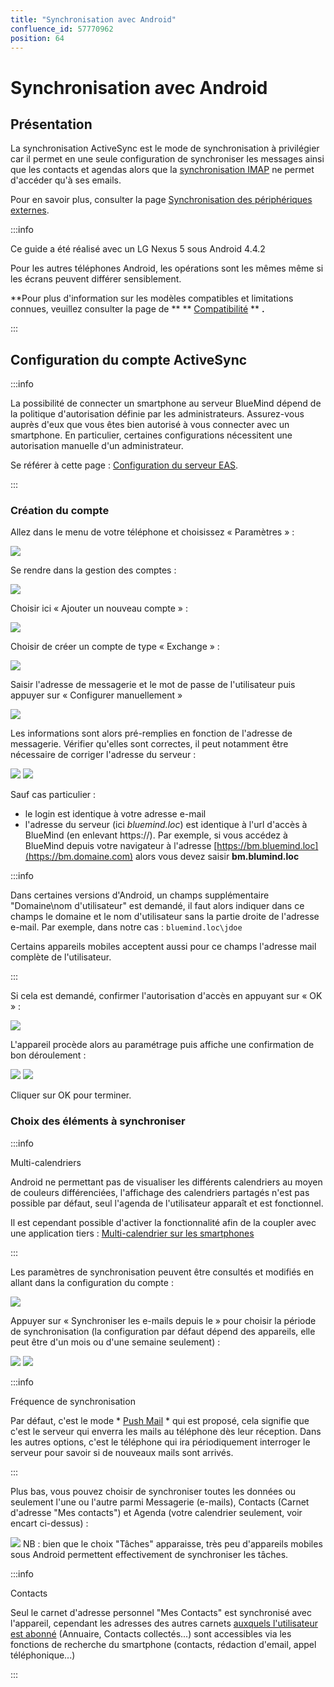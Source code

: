 ```yaml
---
title: "Synchronisation avec Android"
confluence_id: 57770962
position: 64
---
```

# Synchronisation avec Android


## Présentation

La synchronisation ActiveSync est le mode de synchronisation à privilégier car il permet en une seule configuration de synchroniser les messages ainsi que les contacts et agendas alors que la [synchronisation IMAP](/Guide_de_l_utilisateur/Configuration_des_périphériques_mobiles/Synchronisation_avec_Android/Synchronisation_IMAP_sous_Android/) ne permet d'accéder qu'à ses emails.

Pour en savoir plus, consulter la page [Synchronisation des périphériques externes](/Guide_de_l_utilisateur/Configuration_des_périphériques_mobiles/).


:::info

Ce guide a été réalisé avec un LG Nexus 5 sous Android 4.4.2

Pour les autres téléphones Android, les opérations sont les mêmes même si les écrans peuvent différer sensiblement.

**Pour plus d'information sur les modèles compatibles et limitations connues, veuillez consulter la page de ** ** [Compatibilité](/FAQ_Foire_aux_questions_/Compatibilité/) ** **.**

:::

## Configuration du compte ActiveSync


:::info

La possibilité de connecter un smartphone au serveur BlueMind dépend de la politique d'autorisation définie par les administrateurs. Assurez-vous auprès d'eux que vous êtes bien autorisé à vous connecter avec un smartphone. En particulier, certaines configurations nécessitent une autorisation manuelle d'un administrateur.

Se référer à cette page : [Configuration du serveur EAS](/Guide_de_l_administrateur/BlueMind_et_mobilité/Configuration_du_serveur_EAS/).

:::

### Création du compte

Allez dans le menu de votre téléphone et choisissez « Paramètres » :

![](../../../attachments/57770962/66093492.png)

Se rendre dans la gestion des comptes :

![](../../../attachments/57770962/66093491.png)

Choisir ici « Ajouter un nouveau compte » :

![](../../../attachments/57770962/66093490.png)

Choisir de créer un compte de type « Exchange » :

![](../../../attachments/57770962/66093488.png)

Saisir l'adresse de messagerie et le mot de passe de l'utilisateur puis appuyer sur « Configurer manuellement »

![](../../../attachments/57770962/66093489.png)


Les informations sont alors pré-remplies en fonction de l'adresse de messagerie. Vérifier qu'elles sont correctes, il peut notamment être nécessaire de corriger l'adresse du serveur :

![](../../../attachments/57770962/66093487.png) ![](../../../attachments/57770962/66093486.png)

Sauf cas particulier :

- le login est identique à votre adresse e-mail
- l'adresse du serveur (ici *bluemind.loc*) est identique à l'url d'accès à BlueMind (en enlevant https://). Par exemple, si vous accédez à BlueMind depuis votre navigateur à l'adresse  [https://bm.bluemind.loc](https://bm.domaine.com)  alors vous devez saisir **bm.blumind.loc**


:::info

Dans certaines versions d'Android, un champs supplémentaire "Domaine\nom d'utilisateur" est demandé, il faut alors indiquer dans ce champs le domaine et le nom d'utilisateur sans la partie droite de l'adresse e-mail.
Par exemple, dans notre cas : `bluemind.loc\jdoe`

Certains appareils mobiles acceptent aussi pour ce champs l'adresse mail complète de l'utilisateur.

:::

Si cela est demandé, confirmer l'autorisation d'accès en appuyant sur « OK » :

![](../../../attachments/57770962/66093512.png)

L'appareil procède alors au paramétrage puis affiche une confirmation de bon déroulement :

![](../../../attachments/57770962/66093485.png) ![](../../../attachments/57770962/66093484.png)

Cliquer sur OK pour terminer.

### Choix des éléments à synchroniser


:::info

Multi-calendriers

Android ne permettant pas de visualiser les différents calendriers au moyen de couleurs différenciées, l'affichage des calendriers partagés n'est pas possible par défaut, seul l'agenda de l'utilisateur apparaît et est fonctionnel.

Il est cependant possible d'activer la fonctionnalité afin de la coupler avec une application tiers : [Multi-calendrier sur les smartphones](/Base_de_connaissance/Multi_calendrier_sur_les_smartphones/)

:::

Les paramètres de synchronisation peuvent être consultés et modifiés en allant dans la configuration du compte :

![](../../../attachments/57770962/66093483.png)

Appuyer sur « Synchroniser les e-mails depuis le » pour choisir la période de synchronisation (la configuration par défaut dépend des appareils, elle peut être d'un mois ou d'une semaine seulement) :

![](../../../attachments/57770962/66093482.png) ![](../../../attachments/57770962/66093481.png)


:::info

Fréquence de synchronisation

Par défaut, c'est le mode * [Push Mail](http://fr.wikipedia.org/wiki/Push_mail) * qui est proposé, cela signifie que c'est le serveur qui enverra les mails au téléphone dès leur réception. Dans les autres options, c'est le téléphone qui ira périodiquement interroger le serveur pour savoir si de nouveaux mails sont arrivés.

:::

Plus bas, vous pouvez choisir de synchroniser toutes les données ou seulement l'une ou l'autre parmi Messagerie (e-mails), Contacts (Carnet d'adresse "Mes contacts") et Agenda (votre calendrier seulement, voir encart ci-dessus) :

![](../../../attachments/57770962/66093480.png)
NB : bien que le choix "Tâches" apparaisse, très peu d'appareils mobiles sous Android permettent effectivement de synchroniser les tâches.


:::info

Contacts

Seul le carnet d'adresse personnel "Mes Contacts" est synchronisé avec l'appareil, cependant les adresses des autres carnets [auxquels l'utilisateur est abonné](/Guide_de_l_utilisateur/Les_contacts/Gestion_des_carnets_d_adresses/) (Annuaire, Contacts collectés...) sont accessibles via les fonctions de recherche du smartphone (contacts, rédaction d'email, appel téléphonique...)

:::


